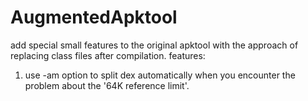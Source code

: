 # AugmentedApktool
add special small features to the original apktool with the approach of replacing class files after compilation.
features:
1. use -am option to split dex automatically when you encounter the problem about the '64K reference limit'.

